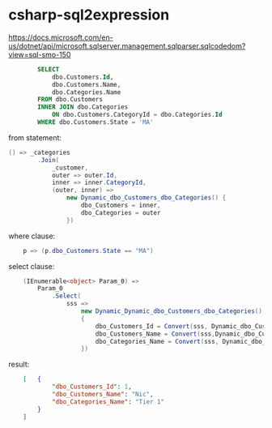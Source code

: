 # csharp-sql2expression

https://docs.microsoft.com/en-us/dotnet/api/microsoft.sqlserver.management.sqlparser.sqlcodedom?view=sql-smo-150
``` sql
        SELECT 
            dbo.Customers.Id, 
            dbo.Customers.Name, 
            dbo.Categories.Name
        FROM dbo.Customers 
        INNER JOIN dbo.Categories 
            ON dbo.Customers.CategoryId = dbo.Categories.Id
        WHERE dbo.Customers.State = 'MA'
```

from statement:
``` c#
() => _categories
        .Join(
            _customer, 
            outer => outer.Id, 
            inner => inner.CategoryId, 
            (outer, inner) => 
                new Dynamic_dbo_Customers_dbo_Categories() {
                    dbo_Customers = inner, 
                    dbo_Categories = outer
                })
```

where clause:
``` c#
    p => (p.dbo_Customers.State == "MA")
```

select clause:
``` c#
    (IEnumerable<object> Param_0) => 
        Param_0
            .Select(
                sss => 
                    new Dynamic_Dynamic_dbo_Customers_dbo_Categories() 
                    {
                        dbo_Customers_Id = Convert(sss, Dynamic_dbo_Customers_dbo_Categories).dbo_Customers.Id, 
                        dbo_Customers_Name = Convert(sss,Dynamic_dbo_Customers_dbo_Categories).dbo_Customers.Name,
                        dbo_Categories_Name = Convert(sss, Dynamic_dbo_Customers_dbo_Categories).dbo_Categories.Name
                    })
```
result:
``` json
    [   {
            "dbo_Customers_Id": 1,
            "dbo_Customers_Name": "Nic",
            "dbo_Categories_Name": "Tier 1"
        }
    ]
```